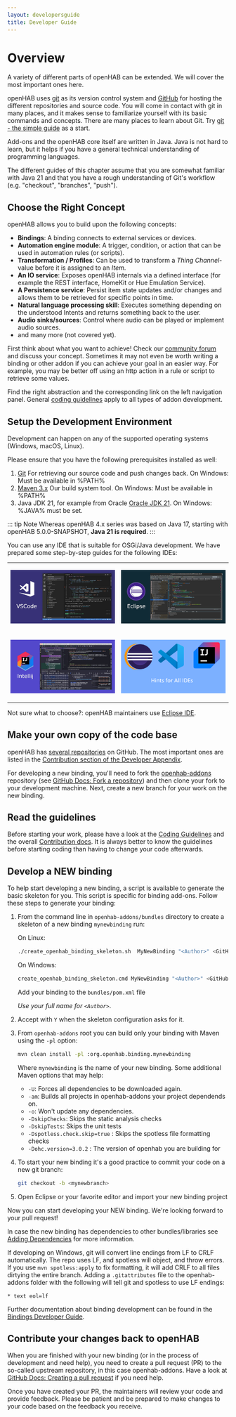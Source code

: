 ```yaml
---
layout: developersguide
title: Developer Guide
---
```


# Overview

A variety of different parts of openHAB can be extended.
We will cover the most important ones here.

openHAB uses [git](https://git-scm.com/) as its version control system and [GitHub](https://github.com/openhab) for hosting the different repositories and source code.
You will come in contact with git in many places, and it makes sense to familiarize yourself with its basic commands and concepts.
There are many places to learn about Git.
Try [git - the simple guide](https://rogerdudler.github.io/git-guide/) as a start.

Add-ons and the openHAB core itself are written in Java.
Java is not hard to learn, but it helps if you have a general technical understanding of programming languages.

The different guides of this chapter assume that you are somewhat familiar with Java 21 and that you have a rough understanding of Git's workflow (e.g. "checkout", "branches", "push").

## Choose the Right Concept

openHAB allows you to build upon the following concepts:

- **Bindings**: A binding connects to external services or devices.
- **Automation engine module**: A trigger, condition, or action that can be used in automation rules (or scripts).
- **Transformation / Profiles**: Can be used to transform a _Thing Channel_- value before it is assigned to an _Item_.
- **An IO service**: Exposes openHAB internals via a defined interface (for example the REST interface, HomeKit or Hue Emulation Service).
- **A Persistence service**: Persist item state updates and/or changes and allows them to be retrieved for specific points in time.
- **Natural language processing skill**:
  Executes something depending on the understood Intents and returns something back to the user.
- **Audio sinks/sources**:
  Control where audio can be played or implement audio sources.
- and many more (not covered yet).

First think about what you want to achieve! Check our [community forum](https://community.openhab.org)
and discuss your concept.
Sometimes it may not even be worth writing a binding or other addon if you can achieve your goal in an easier way.
For example, you may be better off using an http action in a rule or script to retrieve some values.

Find the right abstraction and the corresponding link on the left navigation panel.
General [coding guidelines](guidelines.html) apply to all types of addon development.

## Setup the Development Environment

Development can happen on any of the supported operating systems (Windows, macOS, Linux).

Please ensure that you have the following prerequisites installed as well:

1. [Git](https://git-scm.com/downloads) For retrieving our source code and push changes back. On Windows: Must be available in %PATH%
1. [Maven 3.x](https://maven.apache.org/download.cgi) Our build system tool. On Windows: Must be available in %PATH%
1. Java JDK 21, for example from Oracle [Oracle JDK 21](https://www.oracle.com/java/technologies/javase/jdk21-archive-downloads.html). On Windows: %JAVA% must be set.

::: tip Note
Whereas openHAB 4.x series was based on Java 17, starting with openHAB 5.0.0-SNAPSHOT, **Java 21 is required**.
:::

You can use any IDE that is suitable for OSGi/Java development.
We have prepared some step-by-step guides for the following IDEs:

<table style="width:100%">
<tr>
<td style="width:50%">

[![Visual Studio Code](./ide/images/vscode.jpg)](ide/vscode.html)

</td>
<td style="width:50%">

[![Eclipse IDE](./ide/images/eclipse.jpg)](ide/eclipse.html)

</td>
</tr>
<tr>
<td style="width:50%">

[![IntelliJ IDE](./ide/images/intellij.jpg)](ide/intellij.html)

</td>
<td style="width:50%">

[![Generic IDE](./ide/images/generic_ide.png)](ide/generic.html)

</table>

Not sure what to choose?: openHAB maintainers use [Eclipse IDE](https://wiki.eclipse.org/Eclipse_Installer).

## Make your own copy of the code base

openHAB has [several repositories](https://github.com/openhab) on GitHub.
The most important ones are listed in the [Contribution section of the Developer Appendix](contributing.html#the-repositories).

For developing a new binding, you'll need to fork the [openhab-addons](https://github.com/openhab/openhab-addons) repository (see [GitHub Docs: Fork a repository](https://docs.github.com/en/pull-requests/collaborating-with-pull-requests/working-with-forks/fork-a-repo)) and then clone your fork to your development machine.
Next, create a new branch for your work on the new binding.

## Read the guidelines

Before starting your work, please have a look at the [Coding Guidelines](guidelines.html) and the overall [Contribution docs](contributing.html).
It is always better to know the guidelines before starting coding than having to change your code afterwards.

## Develop a NEW binding

To help start developing a new binding, a script is available to generate the basic skeleton for you.
This script is specific for binding add-ons.
Follow these steps to generate your binding:

1. From the command line in `openhab-addons/bundles` directory to create a skeleton of a new binding `mynewbinding` run:

   On Linux:

    ```bash
    ./create_openhab_binding_skeleton.sh  MyNewBinding "<Author>" <GitHubUsername>
    ```

   On Windows:

    ```bash
    create_openhab_binding_skeleton.cmd MyNewBinding "<Author>" <GitHubUsername>
    ```

    Add your binding to the `bundles/pom.xml` file

    _Use your full name for `<Author>`_.

1. Accept with `Y` when the skeleton configuration asks for it.

1. From `openhab-addons` root you can build only your binding with Maven using the `-pl` option:

    ```bash
    mvn clean install -pl :org.openhab.binding.mynewbinding
    ```

   Where `mynewbinding` is the name of your new binding.
   Some additional Maven options that may help:
   - `-U`: Forces all dependencies to be downloaded again.
   - `-am`: Builds all projects in openhab-addons your project dependends on.
   - `-o`: Won't update any dependencies.
   - `-DskipChecks`: Skips the static analysis checks
   - `-DskipTests`: Skips the unit tests
   - `-Dspotless.check.skip=true` : Skips the spotless file formatting checks
   - `-Dohc.version=3.0.2` : The version of openhab you are building for

1. To start your new binding it's a good practice to commit your code on a new git branch:

   ```bash
   git checkout -b <mynewbranch>
   ```

1. Open Eclipse or your favorite editor and import your new binding project

Now you can start developing your NEW binding. We're looking forward to your pull request!

In case the new binding has dependencies to other bundles/libraries see [Adding Dependencies](buildsystem.html#adding-dependencies) for more information.

If developing on Windows, git will convert line endings from LF to CRLF automatically. The repo uses LF,
and spotless will object, and throw errors. If you use `mvn spotless:apply` to fix formatting, it will add CRLF
to all files dirtying the entire branch. Adding a `.gitattributes` file to the openhab-addons folder with the
following will tell git and spotless to use LF endings:

```text
* text eol=lf
```

Further documentation about binding development can be found in the [Bindings Developer Guide](bindings/index.html).

## Contribute your changes back to openHAB

When you are finished with your new binding (or in the process of development and need help), you need to create a pull request (PR) to the so-called upstream repository, in this case openhab-addons.
Have a look at [GitHub Docs: Creating a pull request](https://docs.github.com/en/pull-requests/collaborating-with-pull-requests/proposing-changes-to-your-work-with-pull-requests/creating-a-pull-request) if you need help.

Once you have created your PR, the maintainers will review your code and provide feedback.
Please be patient and be prepared to make changes to your code based on the feedback you receive.
